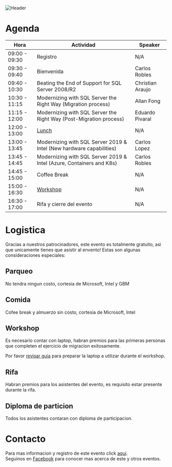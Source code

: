 ![Header](images/header.jpg)

# Agenda


Hora | Actividad | Speaker
--- | --- | --- 
09:00 - 09:30 | Registro | N/A
09:30 - 09:40 | Bienvenida | Carlos Robles
09:40 - 10:30 | Beating the End of Support for SQL Server 2008/R2 | Christian Araujo
10:30 - 11:15 | Modernizing with SQL Server the Right Way (Migration process) | Allan Fong
11:15 - 12:00 | Modernizing with SQL Server the Right Way (Post-Migration process) | Eduardo Pivaral
12:00 - 13:00 | [Lunch](#Comida) | N/A
13:00 - 13:45 | Modernizing with SQL Server 2019 & Intel (New hardware capabilities) | Carlos Lopez
13:45 - 14:45 | Modernizing with SQL Server 2019 & Intel (Azure, Containers and K8s) | Carlos Robles
14:45 - 15:00 | Coffee Break | N/A
15:00 - 16:30 | [Workshop](#Workshop) | N/A
16:30 - 17:00 | Rifa y cierre del evento | N/A


# Logistica

Gracias a nuestros patrocinadores, este evento es totalmente gratuito, asi que unicamente tienes que asistir al envento!
Estas son algunas consideraciones especiales:

## Parqueo
No tendra ningun costo, cortesia de Microsoft, Intel y GBM

## Comida
Cofee break y almuerzo sin costo, cortesia de Microsoft, Intel

## Workshop
Es necesario contar con laptop, habran premios para las primeras personas que completen el ejercicio de migracion exitosamente.

Por favor [revisar guia](README.md) para preparar la laptop a utilizar durante el workshop.

## Rifa
Habran premios para los asistentes del evento, es requisito estar presente durante la rifa.

## Diploma de particion
Todos los asistentes contaran con diploma de participacion.

# Contacto
Para mas informacion y registro de este evento click [aqui](https://www.eventbrite.ca/e/modern-migration-tour-2019-guatemala-tickets-61944098466).  
Seguinos en [Facebook](https://www.facebook.com/groups/gtssug/) para conocer mas acerca de este y otros eventos.
